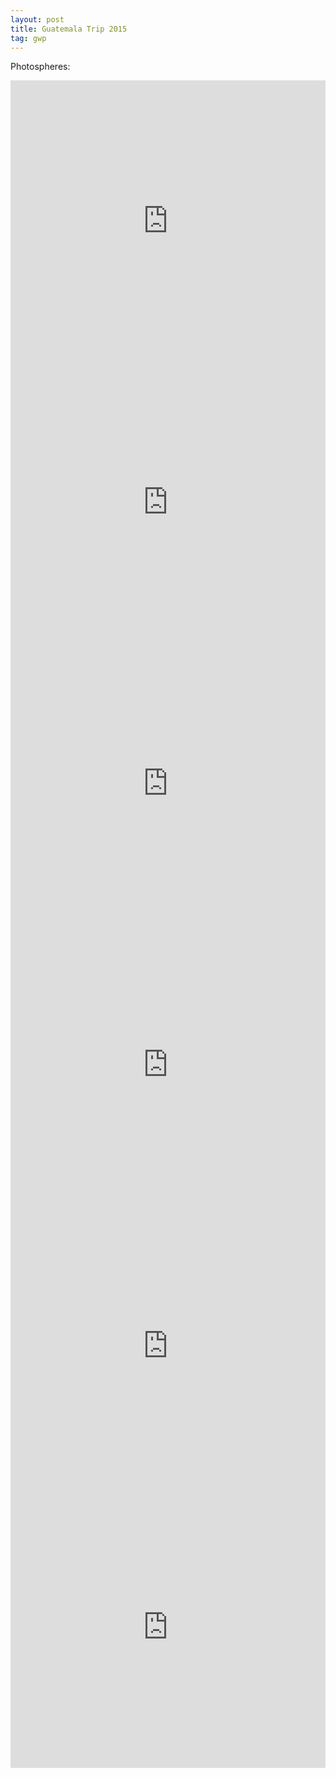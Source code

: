 ```yaml
---
layout: post
title: Guatemala Trip 2015
tag: gwp
---
```


Photospheres:

<iframe src="https://www.google.com/maps/embed?pb=!1m0!3m2!1sen!2sus!4v1430432009493!6m8!1m7!1stL8eIJ2A1uQAAAQfDObcAg!2m2!1d14.770522!2d-91.266238!3f185.74!4f12.780000000000001!5f0.7820865974627469" width="100%" height="450" frameborder="0" style="border:0"></iframe>

<iframe src="https://www.google.com/maps/embed?pb=!1m0!3m2!1sen!2sus!4v1430432142548!6m8!1m7!1s5OHDbx8zIcUAAAQfDPZ4Vg!2m2!1d14.770957!2d-91.251484!3f188.98!4f-22.239999999999995!5f0.7820865974627469" width="100%" height="450" frameborder="0" style="border:0"></iframe>

<iframe src="https://www.google.com/maps/embed?pb=!1m0!3m2!1sen!2sus!4v1430432161139!6m8!1m7!1sBvGhT6xUHx8AAAQfDObcAA!2m2!1d14.77313!2d-91.252913!3f355.78!4f-26.54!5f0.7820865974627469" width="100%" height="450" frameborder="0" style="border:0"></iframe>

<iframe src="https://www.google.com/maps/embed?pb=!1m0!3m2!1sen!2sus!4v1430434161900!6m8!1m7!1sm4hrvXbRjoIAAAQfDObcAw!2m2!1d14.773366!2d-91.253035!3f355.34!4f8.170000000000002!5f0.7820865974627469" width="100%" height="450" frameborder="0" style="border:0"></iframe>

<iframe src="https://www.google.com/maps/embed?pb=!1m0!3m2!1sen!2sus!4v1430434189190!6m8!1m7!1sgxHadx30THQAAAQfDPZ4Uw!2m2!1d14.76292!2d-91.250334!3f83.59!4f-11.599999999999994!5f0.7820865974627469" width="100%" height="450" frameborder="0" style="border:0"></iframe>

<iframe src="https://maps.google.com/maps?layer=c&amp;panoid=0oqO-BbJnGoAAAQfDObcAQ&amp;ie=UTF8&amp;source=embed&amp;output=svembed&amp;cbp=13%2C175.6252%2C%2C0%2C26"
width="100%" height="450" frameborder="0" style="border:0"></iframe><div>
